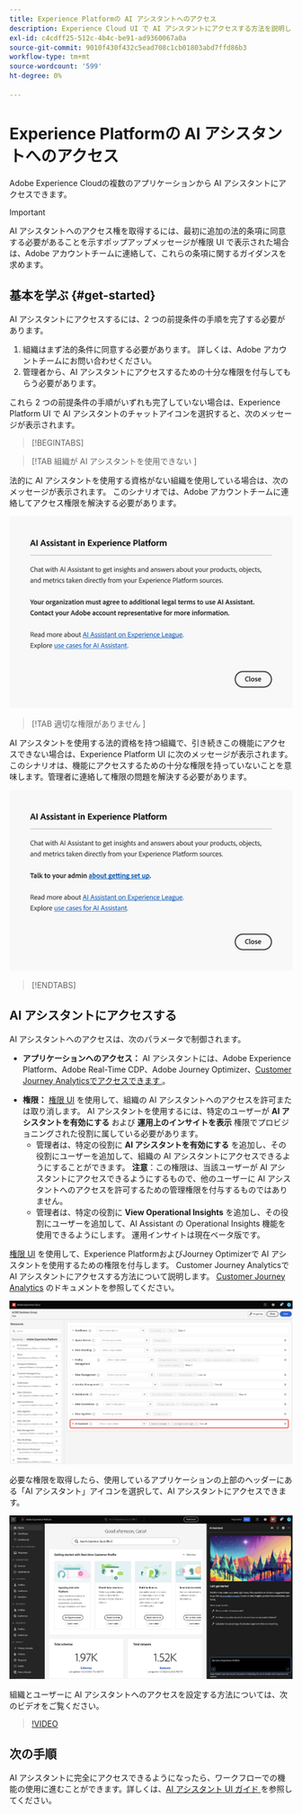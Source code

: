 ```yaml
---
title: Experience Platformの AI アシスタントへのアクセス
description: Experience Cloud UI で AI アシスタントにアクセスする方法を説明します。
exl-id: c4cdff25-512c-4b4c-be91-ad9360067a0a
source-git-commit: 9010f430f432c5ead708c1cb01803abd7ffd86b3
workflow-type: tm+mt
source-wordcount: '599'
ht-degree: 0%

---
```


# Experience Platformの AI アシスタントへのアクセス

Adobe Experience Cloudの複数のアプリケーションから AI アシスタントにアクセスできます。

>[!IMPORTANT]
>
>AI アシスタントへのアクセス権を取得するには、最初に追加の法的条項に同意する必要があることを示すポップアップメッセージが権限 UI で表示された場合は、Adobe アカウントチームに連絡して、これらの条項に関するガイダンスを求めます。

## 基本を学ぶ {#get-started}

AI アシスタントにアクセスするには、2 つの前提条件の手順を完了する必要があります。

1. 組織はまず法的条件に同意する必要があります。 詳しくは、Adobe アカウントチームにお問い合わせください。
2. 管理者から、AI アシスタントにアクセスするための十分な権限を付与してもらう必要があります。

これら 2 つの前提条件の手順がいずれも完了していない場合は、Experience Platform UI で AI アシスタントのチャットアイコンを選択すると、次のメッセージが表示されます。

>[!BEGINTABS]

>[!TAB  組織が AI アシスタントを使用できない ]

法的に AI アシスタントを使用する資格がない組織を使用している場合は、次のメッセージが表示されます。 このシナリオでは、Adobe アカウントチームに連絡してアクセス権限を解決する必要があります。

![ 組織が AI アシスタントを使用できない場合にExperience Platform UI に表示されるポップアップメッセージ ](./images/access/modal-one.png)

>[!TAB  適切な権限がありません ]

AI アシスタントを使用する法的資格を持つ組織で、引き続きこの機能にアクセスできない場合は、Experience Platform UI に次のメッセージが表示されます。 このシナリオは、機能にアクセスするための十分な権限を持っていないことを意味します。管理者に連絡して権限の問題を解決する必要があります。

![AI アシスタントに必要な権限がない場合にExperience Platform UI に表示されるポップアップメッセージ ](./images/access/modal-two.png)

>[!ENDTABS]

## AI アシスタントにアクセスする

AI アシスタントへのアクセスは、次のパラメータで制御されます。

* **アプリケーションへのアクセス：** AI アシスタントには、Adobe Experience Platform、Adobe Real-Time CDP、Adobe Journey Optimizer、[Customer Journey Analyticsでアクセスできます ](https://experienceleague.adobe.com/ja/docs/analytics-platform/using/ai-assistant)。
<!-- * **Contractual access:** Your company must agree to certain [!DNL GenAI]-related legal terms before your organization can use AI Assistant. Contact your organization's administrator or your Adobe Account Team if you are not able to access AI Assistant.  -->
* **権限：** [ 権限 UI](../access-control/abac/ui/permissions.md) を使用して、組織の AI アシスタントへのアクセスを許可または取り消します。 AI アシスタントを使用するには、特定のユーザーが **AI アシスタントを有効にする** および **運用上のインサイトを表示** 権限でプロビジョニングされた役割に属している必要があります。
   * 管理者は、特定の役割に **AI アシスタントを有効にする** を追加し、その役割にユーザーを追加して、組織の AI アシスタントにアクセスできるようにすることができます。 **注意**：この権限は、当該ユーザーが AI アシスタントにアクセスできるようにするもので、他のユーザーに AI アシスタントへのアクセスを許可するための管理権限を付与するものではありません。
   * 管理者は、特定の役割に **View Operational Insights** を追加し、その役割にユーザーを追加して、AI Assistant の Operational Insights 機能を使用できるようにします。 運用インサイトは現在ベータ版です。

[ 権限 UI](../access-control/abac/ui/roles.md) を使用して、Experience PlatformおよびJourney Optimizerで AI アシスタントを使用するための権限を付与します。 Customer Journey Analyticsで AI アシスタントにアクセスする方法について説明します。 [Customer Journey Analytics](https://experienceleague.adobe.com/ja/docs/analytics-platform/using/ai-assistant) のドキュメントを参照してください。

![AI アシスタントを有効にする権限とオペレーショナルインサイトを表示権限が特定の役割に含まれている権限 UI ページ。](./images/access/access-permissions.png)

必要な権限を取得したら、使用しているアプリケーションの上部のヘッダーにある「AI アシスタント」アイコンを選択して、AI アシスタントにアクセスできます。

![ 初めてのユーザーエクスペリエンスを備えた AI アシスタント。](./images/access/access-home.png)

組織とユーザーに AI アシスタントへのアクセスを設定する方法については、次のビデオをご覧ください。

>[!VIDEO](https://video.tv.adobe.com/v/3436470/?learn=on)

## 次の手順

AI アシスタントに完全にアクセスできるようになったら、ワークフローでの機能の使用に進むことができます。詳しくは、[AI アシスタント UI ガイド ](./ui-guide.md) を参照してください。
